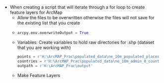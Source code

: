 - When creating a script that will iterate through a for loop to create feature layers for ArcMap
	- Allow the files to be overwritten otherwise the files will not save for the existing list that you create
	-
	  ```python
	  arcpy.env.overwriteOutput = True
	  ```
	- Variables: Create variables to hold raw directories for .shp (dataset that you are working with)
	  ```python
	  points = r'H:\ArcMAP_Prac\populated_data\ne_10m_populated_places.shp'
	  countries = r'H:\ArcMAP_Prac\populated_data\ne_10m_admin_0_countries.shp'
	  outpath = r'H:\ArcMAP_Prac\output'
	  ```
	- Make Feature Layers
	  ```python